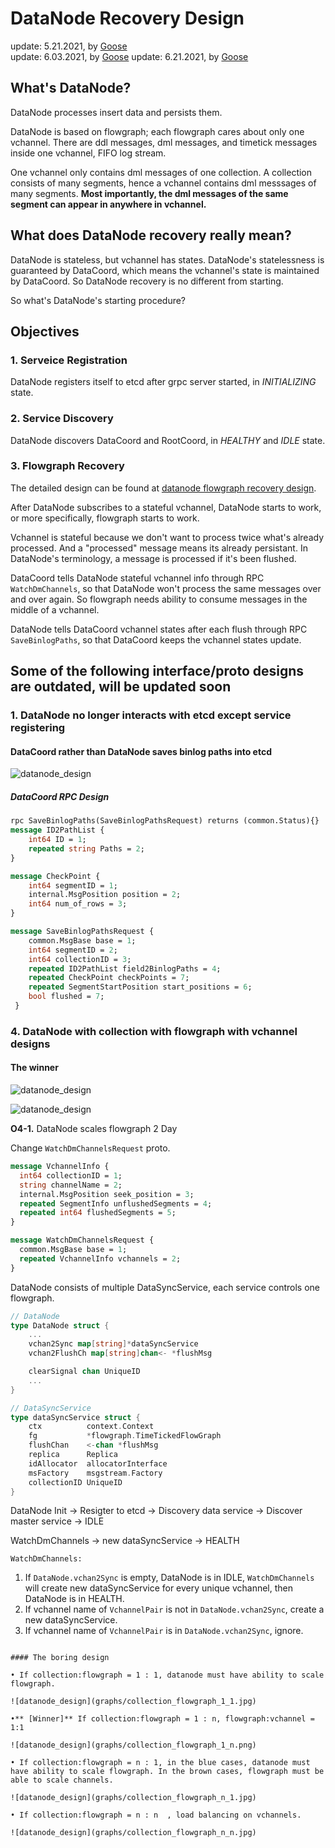 # DataNode Recovery Design

update: 5.21.2021, by [Goose](https://github.com/XuanYang-cn)  
update: 6.03.2021, by [Goose](https://github.com/XuanYang-cn)
update: 6.21.2021, by [Goose](https://github.com/XuanYang-cn)

## What's DataNode?

DataNode processes insert data and persists them.

DataNode is based on flowgraph; each flowgraph cares about only one vchannel. There are ddl messages, dml
messages, and timetick messages inside one vchannel, FIFO log stream.

One vchannel only contains dml messages of one collection. A collection consists of many segments, hence
a vchannel contains dml messsages of many segments. **Most importantly, the dml messages of the same segment
can appear in anywhere in vchannel.**

## What does DataNode recovery really mean?

DataNode is stateless, but vchannel has states. DataNode's statelessness is guaranteed by DataCoord, which
means the vchannel's state is maintained by DataCoord. So DataNode recovery is no different from starting.

So what's DataNode's starting procedure?

## Objectives

### 1. Serveice Registration

DataNode registers itself to etcd after grpc server started, in *INITIALIZING* state.

### 2. Service Discovery

DataNode discovers DataCoord and RootCoord, in *HEALTHY* and *IDLE* state.

### 3. Flowgraph Recovery

The detailed design can be found at [datanode flowgraph recovery design](datanode_flowgraph_recovery_design_0604_2021.md).

After DataNode subscribes to a stateful vchannel, DataNode starts to work, or more specifically, flowgraph starts to work.

Vchannel is stateful because we don't want to process twice what's already processed. And a "processed" message means its
already persistant. In DataNode's terminology, a message is processed if it's been flushed.

DataCoord tells DataNode stateful vchannel info through RPC `WatchDmChannels`, so that DataNode won't process
the same messages over and over again. So flowgraph needs ability to consume messages in the middle of a vchannel.

DataNode tells DataCoord vchannel states after each flush through RPC `SaveBinlogPaths`, so that DataCoord
keeps the vchannel states update.


## Some of the following interface/proto designs are outdated, will be updated soon

### 1. DataNode no longer interacts with etcd except service registering

#### DataCoord rather than DataNode saves binlog paths into etcd

   ![datanode_design](graphs/datanode_design_01.jpg)


##### DataCoord RPC Design

```proto
rpc SaveBinlogPaths(SaveBinlogPathsRequest) returns (common.Status){}
message ID2PathList {
    int64 ID = 1;
    repeated string Paths = 2;
}

message CheckPoint {
    int64 segmentID = 1;
    internal.MsgPosition position = 2;
    int64 num_of_rows = 3;
}

message SaveBinlogPathsRequest {
    common.MsgBase base = 1;
    int64 segmentID = 2;
    int64 collectionID = 3;
    repeated ID2PathList field2BinlogPaths = 4;
    repeated CheckPoint checkPoints = 7;
    repeated SegmentStartPosition start_positions = 6;
    bool flushed = 7;
 }
```

### 4. DataNode with collection with flowgraph with vchannel designs

#### The winner
  ![datanode_design](graphs/collection_flowgraph_relation.png)

  ![datanode_design](graphs/collection_flowgraph_1_n.png)

**O4-1.** DataNode scales flowgraph 2 Day

Change `WatchDmChannelsRequest` proto.

``` proto
message VchannelInfo {
  int64 collectionID = 1;
  string channelName = 2;
  internal.MsgPosition seek_position = 3;
  repeated SegmentInfo unflushedSegments = 4;
  repeated int64 flushedSegments = 5;
}

message WatchDmChannelsRequest {
  common.MsgBase base = 1;
  repeated VchannelInfo vchannels = 2;
}
```

DataNode consists of multiple DataSyncService, each service controls one flowgraph.

```go
// DataNode
type DataNode struct {
    ...
    vchan2Sync map[string]*dataSyncService
    vchan2FlushCh map[string]chan<- *flushMsg

    clearSignal chan UniqueID
    ...
}

// DataSyncService
type dataSyncService struct {
	ctx          context.Context
	fg           *flowgraph.TimeTickedFlowGraph
	flushChan    <-chan *flushMsg
	replica      Replica
	idAllocator  allocatorInterface
	msFactory    msgstream.Factory
	collectionID UniqueID
}
```

DataNode Init -> Resigter to etcd -> Discovery data service -> Discover master service -> IDLE

WatchDmChannels -> new dataSyncService -> HEALTH

`WatchDmChannels:`

1. If `DataNode.vchan2Sync` is empty, DataNode is in IDLE, `WatchDmChannels` will create new dataSyncService for every unique vchannel, then DataNode is in HEALTH.
2. If vchannel name of `VchannelPair` is not in `DataNode.vchan2Sync`, create a new dataSyncService.
3. If vchannel name of `VchannelPair` is in `DataNode.vchan2Sync`, ignore.

```

#### The boring design

• If collection:flowgraph = 1 : 1, datanode must have ability to scale flowgraph.

![datanode_design](graphs/collection_flowgraph_1_1.jpg)

•** [Winner]** If collection:flowgraph = 1 : n, flowgraph:vchannel = 1:1

![datanode_design](graphs/collection_flowgraph_1_n.png)

• If collection:flowgraph = n : 1, in the blue cases, datanode must have ability to scale flowgraph. In the brown cases, flowgraph must be able to scale channels.

![datanode_design](graphs/collection_flowgraph_n_1.jpg)

• If collection:flowgraph = n : n  , load balancing on vchannels.

![datanode_design](graphs/collection_flowgraph_n_n.jpg)
